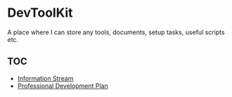 # DevToolKit
A place where I can store any tools, documents, setup tasks, useful scripts etc.

## TOC
- [Information Stream](InformationStream.md)
- [Professional Development Plan](ProfessionalDevelopmentPlan.md)

